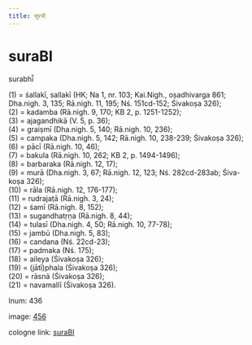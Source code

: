 ```yaml
---
title: सुरभी
---
```


# suraBI

surabhī̆  <div n="P" />(1) = śallakī, sallakī (HK; Na 1, nr. 103; Kai.Nigh., oṣadhivarga 861; <div n="lb" />Dha.nigh. 3, 135; Rā.nigh. 11, 195; Nś. 151cd-152; Śivakoṣa 326); <div n="P" />(2) = kadamba (Rā.nigh. 9, 170; KB 2, p. 1251-1252); <div n="P" />(3) = ajagandhikā (V. 5, p. 36); <div n="P" />(4) = graiṣmī (Dha.nigh. 5, 140; Rā.nigh. 10, 236); <div n="P" />(5) = campaka (Dha.nigh. 5, 142; Rā.nigh. 10, 238-239; Śivakoṣa 326); <div n="P" />(6) = pācī (Rā.nigh. 10, 46); <div n="P" />(7) = bakula (Rā.nigh. 10, 262; KB 2, p. 1494-1496); <div n="P" />(8) = barbaraka (Rā.nigh. 12, 17); <div n="P" />(9) = murā (Dha.nigh. 3, 67; Rā.nigh. 12, 123; Nś. 282cd-283ab; Śiva- <div n="lb" />koṣa 326); <div n="P" />(10) = rāla (Rā.nigh. 12, 176-177); <div n="P" />(11) = rudrajaṭā (Rā.nigh. 3, 24); <div n="P" />(12) = śamī (Rā.nigh. 8, 152); <div n="P" />(13) = sugandhatṛṇa (Rā.nigh. 8, 44); <div n="P" />(14) = tulasī (Dha.nigh. 4, 50; Rā.nigh. 10, 77-78); <div n="P" />(15) = jambū (Dha.nigh. 5, 83); <div n="P" />(16) = candana (Nś. 22cd-23); <div n="P" />(17) = padmaka (Nś. 175); <div n="P" />(18) = aileya (Śivakoṣa 326); <div n="P" />(19) = (jātī)phala (Śivakoṣa 326); <div n="P" />(20) = rāsnā (Śivakoṣa 326); <div n="P" />(21) = navamallī (Śivakoṣa 326).

lnum: 436

image: [456](https://www.sanskrit-lexicon.uni-koeln.de/scans/csl-apidev/servepdf.php?dict=snp&page=456)

cologne link: [suraBI](https://sanskrit-lexicon.uni-koeln.de/scans/csl-apidev/getword.php?dict=snp&key=suraBI)

